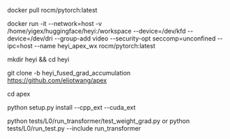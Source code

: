 docker pull rocm/pytorch:latest

docker run -it --network=host -v /home/yigex/huggingface/heyi:/workspace  --device=/dev/kfd --device=/dev/dri --group-add video  --security-opt seccomp=unconfined --ipc=host --name heyi_apex_wx  rocm/pytorch:latest

mkdir heyi && cd heyi

git clone -b heyi_fused_grad_accumulation https://github.com/eliotwang/apex

cd apex

python setup.py install --cpp_ext --cuda_ext

python tests/L0/run_transformer/test_weight_grad.py
or
python tests/L0/run_test.py --include run_transformer
